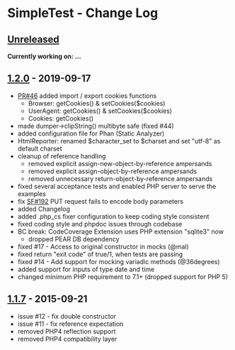 # SimpleTest - Change Log

## [Unreleased]

**Currently working on: ...**

## [1.2.0] - 2019-09-17

* [PR#46] added import / export cookies functions
   - Browser: getCookies() & setCookies($cookies)
   - UserAgent: getCookies() & setCookies($cookies)
   - Cookies: getCookies()
* made dumper->clipString() multibyte safe (fixed #44)
* added configuration file for Phan (Static Analyzer)
* HtmlReporter: renamed $character_set to $charset and set "utf-8" as default charset
* cleanup of reference handling
  - removed explicit assign-new-object-by-reference ampersands
  - removed explicit assign-object-by-reference ampersands
  - removed unnecessary return-object-by-reference ampersands
* fixed several acceptance tests and enabled PHP server to serve the examples
* fix [SF#192](http://sourceforge.net/p/simpletest/bugs/192/) PUT request fails to encode body parameters
* added Changelog
* added .php_cs fixer configuration to keep coding style consistent
* fixed coding style and phpdoc issues through codebase
* BC break: CodeCoverage Extension uses PHP extension "sqlite3" now
  - dropped PEAR DB dependency
* fixed #17 - Access to original constructor in mocks (@mal)
* fixed return "exit code" of true/1, when tests are passing
* fixed #14 - Add support for mocking variadic methods (@36degrees)
* added support for inputs of type date and time
* changed minimum PHP requirement to 7.1+ (dropped support for PHP 5) 

## [1.1.7] - 2015-09-21

* issue #12 - fix double constructor
* issue #11 - fix reference expectation
* removed PHP4 reflection support
* removed PHP4 compatibility layer

[Unreleased]: https://github.com/simpletest/simpletest/compare/v1.2.0...HEAD
[1.2.0]: https://github.com/simpletest/simpletest/compare/v1.1.7...v1.2.0
[1.1.7]: https://github.com/simpletest/simpletest/compare/v1.1.6...v1.1.7

[PR#46]: https://github.com/simpletest/simpletest/pull/46

